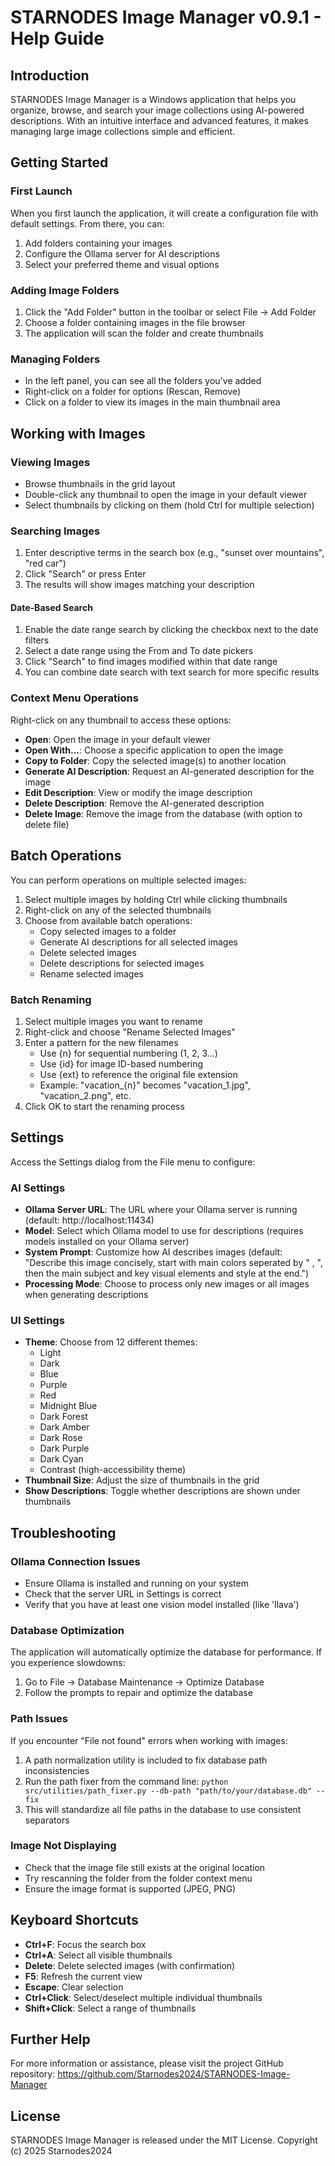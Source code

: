 # STARNODES Image Manager v0.9.1 - Help Guide

## Introduction

STARNODES Image Manager is a Windows application that helps you organize, browse, and search your image collections using AI-powered descriptions. With an intuitive interface and advanced features, it makes managing large image collections simple and efficient.

## Getting Started

### First Launch

When you first launch the application, it will create a configuration file with default settings. From there, you can:

1. Add folders containing your images
2. Configure the Ollama server for AI descriptions
3. Select your preferred theme and visual options

### Adding Image Folders

1. Click the "Add Folder" button in the toolbar or select File → Add Folder
2. Choose a folder containing images in the file browser
3. The application will scan the folder and create thumbnails

### Managing Folders

- In the left panel, you can see all the folders you've added
- Right-click on a folder for options (Rescan, Remove)
- Click on a folder to view its images in the main thumbnail area

## Working with Images

### Viewing Images

- Browse thumbnails in the grid layout
- Double-click any thumbnail to open the image in your default viewer
- Select thumbnails by clicking on them (hold Ctrl for multiple selection)

### Searching Images

1. Enter descriptive terms in the search box (e.g., "sunset over mountains", "red car")
2. Click "Search" or press Enter
3. The results will show images matching your description

#### Date-Based Search

1. Enable the date range search by clicking the checkbox next to the date filters
2. Select a date range using the From and To date pickers
3. Click "Search" to find images modified within that date range
4. You can combine date search with text search for more specific results

### Context Menu Operations

Right-click on any thumbnail to access these options:

- **Open**: Open the image in your default viewer
- **Open With...**: Choose a specific application to open the image
- **Copy to Folder**: Copy the selected image(s) to another location
- **Generate AI Description**: Request an AI-generated description for the image
- **Edit Description**: View or modify the image description
- **Delete Description**: Remove the AI-generated description
- **Delete Image**: Remove the image from the database (with option to delete file)

## Batch Operations

You can perform operations on multiple selected images:

1. Select multiple images by holding Ctrl while clicking thumbnails
2. Right-click on any of the selected thumbnails
3. Choose from available batch operations:
   - Copy selected images to a folder
   - Generate AI descriptions for all selected images
   - Delete selected images
   - Delete descriptions for selected images
   - Rename selected images

### Batch Renaming

1. Select multiple images you want to rename
2. Right-click and choose "Rename Selected Images"
3. Enter a pattern for the new filenames
   - Use {n} for sequential numbering (1, 2, 3...)
   - Use {id} for image ID-based numbering
   - Use {ext} to reference the original file extension
   - Example: "vacation_{n}" becomes "vacation_1.jpg", "vacation_2.png", etc.
4. Click OK to start the renaming process

## Settings

Access the Settings dialog from the File menu to configure:

### AI Settings

- **Ollama Server URL**: The URL where your Ollama server is running (default: http://localhost:11434)
- **Model**: Select which Ollama model to use for descriptions (requires models installed on your Ollama server)
- **System Prompt**: Customize how AI describes images (default: "Describe this image concisely, start with main colors seperated by \" , \", then the main subject and key visual elements and style at the end.")
- **Processing Mode**: Choose to process only new images or all images when generating descriptions

### UI Settings

- **Theme**: Choose from 12 different themes:
  - Light
  - Dark
  - Blue
  - Purple
  - Red
  - Midnight Blue
  - Dark Forest
  - Dark Amber
  - Dark Rose
  - Dark Purple
  - Dark Cyan
  - Contrast (high-accessibility theme)
- **Thumbnail Size**: Adjust the size of thumbnails in the grid
- **Show Descriptions**: Toggle whether descriptions are shown under thumbnails

## Troubleshooting

### Ollama Connection Issues

- Ensure Ollama is installed and running on your system
- Check that the server URL in Settings is correct
- Verify that you have at least one vision model installed (like 'llava')

### Database Optimization

The application will automatically optimize the database for performance. If you experience slowdowns:

1. Go to File → Database Maintenance → Optimize Database
2. Follow the prompts to repair and optimize the database

### Path Issues

If you encounter "File not found" errors when working with images:

1. A path normalization utility is included to fix database path inconsistencies
2. Run the path fixer from the command line: `python src/utilities/path_fixer.py --db-path "path/to/your/database.db" --fix`
3. This will standardize all file paths in the database to use consistent separators

### Image Not Displaying

- Check that the image file still exists at the original location
- Try rescanning the folder from the folder context menu
- Ensure the image format is supported (JPEG, PNG)

## Keyboard Shortcuts

- **Ctrl+F**: Focus the search box
- **Ctrl+A**: Select all visible thumbnails
- **Delete**: Delete selected images (with confirmation)
- **F5**: Refresh the current view
- **Escape**: Clear selection
- **Ctrl+Click**: Select/deselect multiple individual thumbnails
- **Shift+Click**: Select a range of thumbnails

## Further Help

For more information or assistance, please visit the project GitHub repository:
https://github.com/Starnodes2024/STARNODES-Image-Manager

## License

STARNODES Image Manager is released under the MIT License.
Copyright (c) 2025 Starnodes2024
